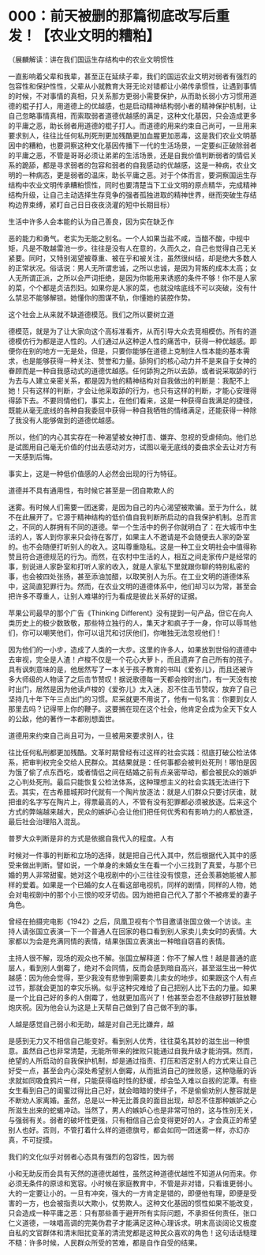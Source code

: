 # 000：前天被删的那篇彻底改写后重发！【农业文明的糟粕】

（展麟解读：讲在我们国运生存结构中的农业文明惯性

一直影响着父辈和我辈，甚至正在延续子辈，我们的国运农业文明对弱者有强烈的包容性和保护性性，父辈从小就教育大哥无论对错都让小弟传承惯性，让遇到事情的时候，不对事情的真相，只关系那方更弱小需要保护，从而助长弱小方习惯用道德的棍子打人，用道德上的优越感，也是启动精神结构弱小者的精神保护机制，让自己忽略事情真相，而索取弱者道德优越感的满足，这种文化基因，只会造成更多的平庸之恶，助长弱者用道德的棍子打人。而道德的用来约束自己尚可，一旦用来要求别人，往往比任何私刑死刑更加残酷更加血腥更加恶毒，这是我们农业文明基因中的糟粕，也要洞察这种文化基因传播下一代的生活场景，一定要纠正破除弱者的平庸之恶，不管是哥哥必须让弟弟的生活场景，还是自我价值判断弱者的情侣关系的跪舔，都是寻求弱者的包容和弱者的自我感动的优越感，这是一种病，农业文明的一种病态，更是弱者的温床，助长平庸之恶。对于个体而言，要洞察国运生存结构中农业文明传承糟粕惯性，同时也要清楚当下工业文明的原点精华，完成精神结构升级，让自己主动选择生存竞争的强者孤独进取的精神世界，继而突破生存结构边界束缚，紧盯自己日日夜夜浇灌的短中长期目标）

生活中许多人会本能的认为自己善良，因为实在缺乏作

恶的能力和勇气。老实为无能之别名。一个人如果当盐不咸，当醋不酸，中规中矩，凡是不敢越雷池一步。往往是没有人在意的，久而久之，自己也觉得自己无关紧要。同时，又特别渴望被尊重、被在乎和被关注，虽然很纠结，却是绝大多数人的正常状况。俗话说：男人无所谓忠诚，之所以忠诚，是因为背叛的成本太高；女人无所谓正派，之所以会严词拒绝，是因为你能用来诱惑的条件不够！你不是人家的菜，个个都是贞洁烈妇。如果你是人家的菜，也就没啥底线不可以突破，没有什么禁忌不能够解锁。她懂你的图谋不轨，你懂她的装腔作势。

这个社会上从来就不缺道德模范。我们之所以要树立道

德模范，就是为了让大家向这个高标准看齐，从而引导大众去竞相模仿。所有的道德模仿行为都是逆人性的。人们通过从这种逆人性的痛苦中，获得一种优越感。即便你在别的地方一无是处，但是，只要你能够在道德上克制住人性本能的基本需求，也是能够获得一种关注、赞誉和力量。舔狗们的核心动力并不是来自于女神的眷顾而是一种自我感动式的道德优越感。任何舔狗之所以去舔，或者说采取舔的行为去与人建立亲密关系，都是因为他的精神结构对自我做出的判断是：我配不上她！只有这样的判断，才会让他采取舔的行为，也只有这样的判断，才能心安理得得舔下去。不要同情他们，事实上，在他们看来，这是一种获得自我满足的捷径，既能从毫无底线的各种自我委屈中获得一种自我牺牲的情绪满足，还能获得一种除了我没有人能够做到的道德优越感。

所以，他们的内心其实存在一种渴望被女神打击、嫌弃、忽视的受虐倾向。他们总是试图用自己毫无价值的付出去感动对方，试图以毫无底线的委曲求全去让对方有一天感到后悔。

事实上，这是一种低价值感的人必然会出现的行为特征。

道德并不具有通用性，有时候它甚至是一团自欺欺人的

迷雾。有时候人们需要一团迷雾，是因为自己的内心渴望被欺骗。至于为什么，就不在此展开了。它源于精神结构的低价值自我判断所启动的自我保护机制。总而言之，不同的人群拥有不同的道德。举一个生活中的例子你就明白了：在大城市中生活的人，客人到你家来只会待在客厅，如果主人不邀请是不会随便去人家的卧室的。也不会随便打听别人的收入。这叫尊重隐私。这是一种工业文明社会中值得称赞且符合道德规范的行为。而然，在农村中生活的人，相互之间走家传户是经常的事，别说进人家卧室和打听人家的收入，就是人家私下里就跟你聊的特别私密的事，也会被四处张扬，甚至添油加醋，以取笑别人为乐。在工业文明的道德体系中，这简直犯罪行为。然而，在农业文明的道德体系中，他们却习以为常，甚至会把许多不尊重人，让别人难堪的行为看成是彼此关系好的证据。

苹果公司最早的那个广告《Thinking Different》没有提到一句产品，但它在向人类历史上的极少数致敬，那些特立独行的人，集天才和疯子于一身，你可以辱骂他们，你可以嘲笑他们，你可以诅咒和讨厌他们，你唯独无法忽视他们！

因为他们的一小步，造成了人类的一大步。这里的许多人，如果放到世俗的道德中去审视，完全是人渣！卢梭不仅是一个花心大萝卜，而且遗弃了自己所有的孩子。具有讽刺意味的是，他居然写了一本关于孩子教育的书叫《爱弥儿》，而且还被许多大师级的人物读了之后击节赞叹！据说歌德每一天都会按时出门，有一天没有按时出门，居然是因为他读卢梭的《爱弥儿》太入迷，忍不住击节赞叹，放弃了自己坚持几十年下午三点出门的习惯。尼采就更不用说了，他有一句名言：你要到女人那里去吗？记得带上你的鞭子。这要搁在现在这个社会，他肯定会成为全天下女人的公敌，他的著作一本都别想面世。

道德用来约束自己尚且可为，一旦被用来要求别人，往

往比任何私刑都更加残酷。文革时期曾经有过这样的社会实践：彻底打破公检法体系，把审判权完全交给人民群众。其结果就是：任何事都会被判处死刑！哪怕是因为饿了偷了点东西吃，或者情侣之间在结婚之前有点亲密举动，都会被民众的嫉妒之心判处死刑。最后只能恢复公检法体系，这种理想主义的社会实践无法进行下去。其实，在古希腊城邦时代就有一个陶片放逐法：就是人们群众只要讨厌谁，就把谁的名字写在陶片上，得票最高的人，不管有没有犯罪都必须被放逐。后来这个方式的弊端越来越大，民众的嫉妒心会让他们把任何优秀和有影响力的人都放逐，最后社会治理陷入混乱。

普罗大众判断是非的方式是依据自我代入的程度。人有

时候对一件事的判断和立场的选择，就是把自己代入其中，然后根据代入其中的感受来做出判断。譬如说，一个单身的未婚女生在看一个小三找到了真爱，与那个已婚的男人非常甜蜜。她对这个电视剧中的小三往往没有恨意，还会羡慕她能被人那样的爱着。如果是一个已婚的女人在看这部电视机，同样的剧情，同样的人物，她会对电视剧中的那个小三恨的咬牙切齿。因为她把自己代入了那个不被疼爱的妻子角色。

曾经在拍摄完电影《1942》之后，凤凰卫视有个节目邀请张国立做一个访谈。主持人请张国立表演一下一个普通人在回家的巷口看到别人家卖儿卖女时的表情。大家都以为会是充满同情的表情，结果张国立表演出一种暗自窃喜的表情。

主持人很不解，现场的观众也不解。张国立解释道：你不了解人性！越是普通的底层人，看到别人倒霉了，绝对不会同情，反而会感到暗自高兴，甚至滋生出一种优越感：因为他会觉得，至少我没有悲惨到需要卖儿卖女的地步。如果跟这个人有点过节，那就会更加的幸灾乐祸。似乎这种灾难给了自己把别人比下去的力量。如果是一个比自己好的多的人倒霉了，他就更加高兴了！他甚至会忍不住敲锣打鼓放鞭炮庆祝。因为他会认为这是上天帮自己做到了自己做不到的事。

人越是感觉自己弱小和无助，越是对自己无比嫌弃，越

是感到无力又不相信自己能变好。看到别人优秀，往往莫名其妙的滋生出一种恨意。虽然自己也非常清楚，无能所带来的挫败只能通过自我升级才能消弭。然而，绝望的人所启动的自我保护机制，却是通过指责、打压和否定别人的方式来让自己好受一点，甚至会内心深处希望别人倒霉，从而抵消自己的挫败感，这种隐蔽的诉求就如同吸食鸦片一样，只能获得临时性的舒缓，却会坠入难以自拔的泥潭。有些女生看到自己的闺蜜过得比自己好，就会暗暗的使绊子，不是偷偷劝别人整容就是不断劝人家离婚。虽然，总是以一种无比善良的面目出现，却忍不住那种嫉妒之心所滋生出来的蛇蝎冲动。当然了，男人的嫉妒心也是非常可怕的，这与性别无关，与强弱有关。弱者的破坏性更强，只有相信自己会变得更好的人，才会真正的希望别人也好。否则，不管打着什么样的道德旗号，都会如同一团迷雾一样，亦幻亦真，不可捉摸。

我们的文化似乎对弱者心态具有强烈的包容性，因为弱

小和无助反而会具有天然的道德优越性，虽然这种道德优越性不知道从何而来。你必须无条件的原谅和宽容。小时候在家庭教育中，不管是非对错，只看谁更弱小。大的一定要让小的。一旦有冲突，强大的一方肯定是错的，即便他有理，即便是受害的一方，也会被指责以大欺小，仗势欺人。这种文化基因的惯性如果不能改变，只会造成一种平庸之恶：只有那些善于避开所有实际问题，不承担任何责任，张口仁义道德，一味唱高调的完美伪君子才能满足这种心理诉求。明末高谈阔论又极度自私的文官群体和清末阻扰变革的清流党都是这种民众喜欢的角色！这句话话糙理不糙：许多时候，人民群众所受的苦难，都是自作自受的结果。